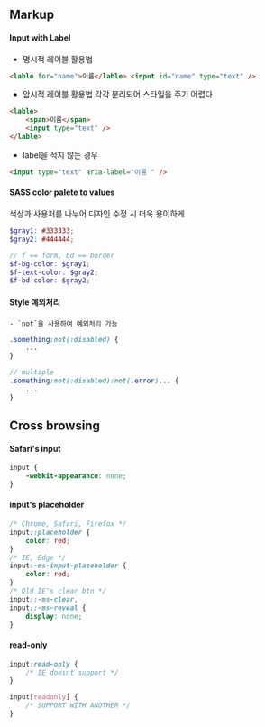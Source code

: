 ## Markup

#### Input with Label

-   명시적 레이블 활용법

```html
<lable for="name">이름</lable> <input id="name" type="text" />
```

-   암시적 레이블 활용법
    각각 분리되어 스타일을 주기 어렵다

```html
<lable>
    <span>이름</span>
    <input type="text" />
</lable>
```

-   label을 적지 않는 경우

```html
<input type="text" aria-label="이름 " />
```

#### SASS color palete to values

색상과 사용처를 나누어 디자인 수정 시 더욱 용이하게

```scss
$gray1: #333333;
$gray2: #444444;

// f == form, bd == border
$f-bg-color: $gray1;
$f-text-color: $gray2;
$f-bd-color: $gray2;
```

#### Style 예외처리

    - `not`을 사용하여 예외처리 가능

```scss
.something:not(:disabled) {
    ...
}

// multiple
.something:not(:disabled):not(.error)... {
    ...
}
```

## Cross browsing

#### Safari's input

```css
input {
    -webkit-appearance: none;
}
```

#### input's placeholder

```css
/* Chrome, Safari, Firefox */
input::placeholder {
    color: red;
}
/* IE, Edge */
input:-ms-input-placeholder {
    color: red;
}
/* Old IE's clear btn */
input::-ms-clear,
input::-ms-reveal {
    display: none;
}
```

#### read-only

```css
input:read-only {
    /* IE doesnt support */
}

input[readonly] {
    /* SUPPORT WITH ANOTHER */
}
```
